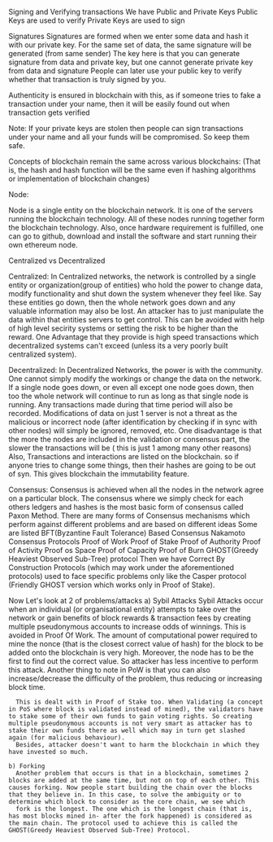 Signing and Verifying transactions
  We have Public and Private Keys
    Public Keys are used to verify
    Private Keys are used to sign

Signatures
  Signatures are formed when we enter some data and hash it with our private key. For the same set of data, the same signature will be generated (from same sender)
  The key here is that you can generate signature from data and private key, but one cannot generate private key from data and signature
  People can later use your public key to verify whether that transaction is truly signed by you.
  
  Authenticity is ensured in blockchain with this, as if someone tries to fake a transaction under your name, then it will be easily found out when transaction gets verified

Note: If your private keys are stolen then people can sign transactions under your name and all your funds will be compromised. So keep them safe.

Concepts of blockchain remain the same across various blockchains:
  (That is, the hash and hash function will be the same even if hashing algorithms or implementation of blockchain changes)

Node:

  Node is a single entity on the blockchain network. It is one of the servers running the blockchain technology. All of these nodes running together form the blockchain technology.
  Also, once hardware requirement is fulfilled, one can go to github, download and install the software and start running their own ethereum node.
  
Centralized vs Decentralized
  
  Centralized:
    In Centralized networks, the network is controlled by a single entity or organization(group of entities) who hold the power to change data, modify functionality and shut down
    the system whenever they feel like.
    Say these entities go down, then the whole network goes down and any valuable information may also be lost.
    An attacker has to just manipulate the data within that entities servers to get control. This can be avoided with help of high level secirity systems or setting the risk to be higher than the reward.
    One Advantage that they provide is high speed transactions which decentralized systems can't exceed (unless its a very poorly built centralized system).
    
  Decentralized:
    In Decentralized Networks, the power is with the community. One cannot simply modify the workings or change the data on the network.
    If a single node goes down, or even all except one node goes down, then too the whole network will continue to run as long as that single node is running. Any transactions made during that time period will also be recorded.
    Modifications of data on just 1 server is not a threat as the malicious or incorrect node (after identification by checking if in sync with other nodes) will simply be ignored, removed, etc. 
    One disadvantage is that the more the nodes are included in the validation or consensus part, the slower the transactions will be ( this is just 1 among many other reasons)
    Also, Transactions and interactions are listed on the blockchain. so if anyone tries to change some things, then their hashes are going to be out of syn. This gives blockchain the immutability feature.

Consensus:
  Consensus is achieved when all the nodes in the network agree on a particular block. The consensus where we simply check for each others ledgers and hashes is the most basic form of consensus called Paxon Method.
  There are many forms of Consensus mechanisms which perform against different problems and are based on different ideas
  Some are listed
    BFT(Byzantine Fault Tolerance) Based Consensus
    Nakamoto Consensus Protocols
      Proof of Work
      Proof of Stake
      Proof of Authority
      Proof of Activity
      Proof os Space
      Proof of Capacity
      Proof of Burn
    GHOST(Greedy Heaviest Observed Sub-Tree) protocol
    Then we have Correct By Construction Protocols (which may work under the aforementioned protocols) used to face specific problems only like the Casper protocol (Friendly GHOST version which works only in Proof of Stake).
    
  Now Let's look at 2 of problems/attacks
    a) Sybil Attacks
      Sybil Attacks occur when an individual (or organisational entity) attempts to take over the network or gain benefits of block rewards & transaction fees by creating multiple pseudonymous accounts to increase odds of winnings.
      This is avoided in Proof Of Work. The amount of computational power required to mine the nonce (that is the closest correct value of hash) for the block to be added onto the blockchain is very high. Moreover, the node has to be the first to find out the correct value. So attacker has less incentive to perform this attack.
      Another thing to note in PoW is that you can also increase/decrease the difficulty of the problem, thus reducing or increasing block time.
      
      This is dealt with in Proof of Stake too. When Validating (a concept in PoS where block is validated instead of mined), the validators have to stake some of their own funds to gain voting rights. So creating multiple pseudonymous accounts is not very smart as attacker has to stake their own funds there as well which may in turn get slashed again (for malicious behaviour). 
      Besides, attacker doesn't want to harm the blockchain in which they have invested so much.
      
    b) Forking
      Another problem that occurs is that in a blockchain, sometimes 2 blocks are added at the same time, but not on top of each other. This causes forking. Now people start building the chain over the blocks that they believe in. In this case, to solve the ambiguity or to determine which block to consider as the core chain, we see which
      fork is the longest. The one which is the longest chain (that is, has most blocks mined in- after the fork happened) is considered as the main chain. The protocol used to achieve this is called the GHOST(Greedy Heaviest Observed Sub-Tree) Protocol.
      
    
    
    
    
    
    
    
    
    
    
    
    
    
    
    
    
    
    
